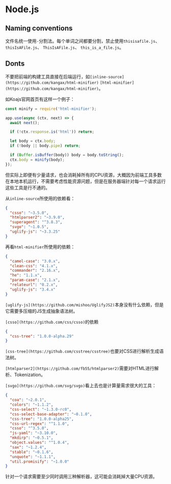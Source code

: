# Node.js

## Naming conventions

文件名统一使用`-`分割法。每个单词之间都要分割，禁止使用`thisisafile.js`、`thisIsAFile.js`、 `ThisIsAFile.js`、 `this_is_a_file.js`。

## Donts

不要把前端的构建工具直接在后端运行，如`[inline-source](https://github.com/kangax/html-minifier)` `[html-minifier](https://github.com/kangax/html-minifier)`。

如Koajs官网首页有这样一个例子：

```js
const minify = require('html-minifier');

app.use(async (ctx, next) => {
  await next();

  if (!ctx.response.is('html')) return;

  let body = ctx.body;
  if (!body || body.pipe) return;

  if (Buffer.isBuffer(body)) body = body.toString();
  ctx.body = minify(body);
});
```

但实际上即便有少量请求，也会消耗掉所有的CPU资源，大概因为前端工具多数在本地本机运行，不需要考虑性能资源问题，但是在服务器端针对每一个请求运行这些工具是行不通的。

从`inline-source`所使用的依赖看：

```json
{
  "csso": "~3.5.0",
  "htmlparser2": "~3.9.0",
  "superagent": "^3.8.3",
  "svgo": "~1.0.5",
  "uglify-js": "~3.3.25"
}
```

再看`html-minifier`所使用的依赖：
```json
{
  "camel-case": "3.0.x",
  "clean-css": "4.1.x",
  "commander": "2.16.x",
  "he": "1.1.x",
  "param-case": "2.1.x",
  "relateurl": "0.2.x",
  "uglify-js": "3.4.x"
}
```

`[uglify-js](https://github.com/mishoo/UglifyJS2)`本身没有什么依赖，但是它需要多压缩的JS生成抽象语法树。

`[csso](https://github.com/css/csso)`的依赖

```json
{
  "css-tree": "1.0.0-alpha.29"
}
```

`[css-tree](https://github.com/csstree/csstree)`也要对CSS进行解析生成语法树。

`[htmlparser2](https://github.com/fb55/htmlparser2)`需要对HTML进行解析、Tokenization。

`[svgo](https://github.com/svg/svgo)`看上去也是计算量需求很大的工具：
```json
{
  "coa": "~2.0.1",
  "colors": "~1.1.2",
  "css-select": "~1.3.0-rc0",
  "css-select-base-adapter": "~0.1.0",
  "css-tree": "1.0.0-alpha25",
  "css-url-regex": "^1.1.0",
  "csso": "^3.5.0",
  "js-yaml": "~3.10.0",
  "mkdirp": "~0.5.1",
  "object.values": "^1.0.4",
  "sax": "~1.2.4",
  "stable": "~0.1.6",
  "unquote": "~1.1.1",
  "util.promisify": "~1.0.0"
}
```

针对一个请求需要至少同时调用三种解析器，这可能会消耗掉大量CPU资源。

